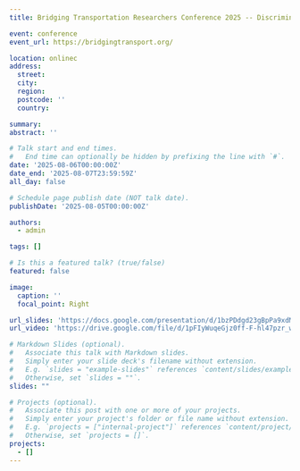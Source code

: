 ```yaml
---
title: Bridging Transportation Researchers Conference 2025 -- Discriminatory Order Assignment and Payment-Setting of On-Demand Food-Delivery Platforms

event: conference
event_url: https://bridgingtransport.org/

location: onlinec
address:
  street: 
  city: 
  region: 
  postcode: ''
  country: 

summary: 
abstract: ''

# Talk start and end times.
#   End time can optionally be hidden by prefixing the line with `#`.
date: '2025-08-06T00:00:00Z'
date_end: '2025-08-07T23:59:59Z'
all_day: false

# Schedule page publish date (NOT talk date).
publishDate: '2025-08-05T00:00:00Z'

authors:
  - admin

tags: []

# Is this a featured talk? (true/false)
featured: false

image:
  caption: ''
  focal_point: Right

url_slides: 'https://docs.google.com/presentation/d/1bzPDdgd23gBpPa9xdMnjjNsVNTTLUFG9/edit?usp=sharing&ouid=115821974896546102715&rtpof=true&sd=true'
url_video: 'https://drive.google.com/file/d/1pFIyWuqeGjz0ff-F-hl47pzr_ws2NWrt/view?usp=sharing'

# Markdown Slides (optional).
#   Associate this talk with Markdown slides.
#   Simply enter your slide deck's filename without extension.
#   E.g. `slides = "example-slides"` references `content/slides/example-slides.md`.
#   Otherwise, set `slides = ""`.
slides: ""

# Projects (optional).
#   Associate this post with one or more of your projects.
#   Simply enter your project's folder or file name without extension.
#   E.g. `projects = ["internal-project"]` references `content/project/deep-learning/index.md`.
#   Otherwise, set `projects = []`.
projects:
  - []
---
```

